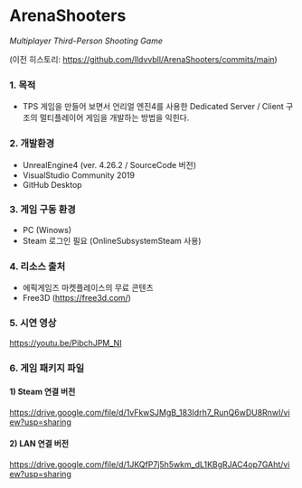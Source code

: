 # ArenaShooters

*Multiplayer Third-Person Shooting Game*

(이전 히스토리: https://github.com/lldvvbll/ArenaShooters/commits/main)

### 1. 목적
* TPS 게임을 만들어 보면서 언리얼 엔진4를 사용한 Dedicated Server / Client 구조의 멀티플레이어 게임을 개발하는 방법을 익힌다.

### 2. 개발환경
* UnrealEngine4 (ver. 4.26.2 / SourceCode 버전)
* VisualStudio Community 2019
* GitHub Desktop

### 3. 게임 구동 환경
* PC (Winows)
* Steam 로그인 필요 (OnlineSubsystemSteam 사용)

### 4. 리소스 출처
* 에픽게임즈 마켓플레이스의 무료 콘텐츠
* Free3D (https://free3d.com/)

### 5. 시연 영상
https://youtu.be/PibchJPM_NI

### 6. 게임 패키지 파일
#### 1) Steam 연결 버전
https://drive.google.com/file/d/1vFkwSJMgB_183Idrh7_RunQ6wDU8RnwI/view?usp=sharing
#### 2) LAN 연결 버전
https://drive.google.com/file/d/1JKQfP7j5h5wkm_dL1KBgRJAC4op7GAht/view?usp=sharing
